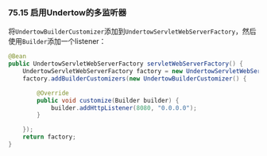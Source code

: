 ### 75.15 启用Undertow的多监听器

将`UndertowBuilderCustomizer`添加到`UndertowServletWebServerFactory`，然后使用`Builder`添加一个listener：
```java
@Bean
public UndertowServletWebServerFactory servletWebServerFactory() {
    UndertowServletWebServerFactory factory = new UndertowServletWebServerFactory();
    factory.addBuilderCustomizers(new UndertowBuilderCustomizer() {

        @Override
        public void customize(Builder builder) {
            builder.addHttpListener(8080, "0.0.0.0");
        }

    });
    return factory;
}
```
